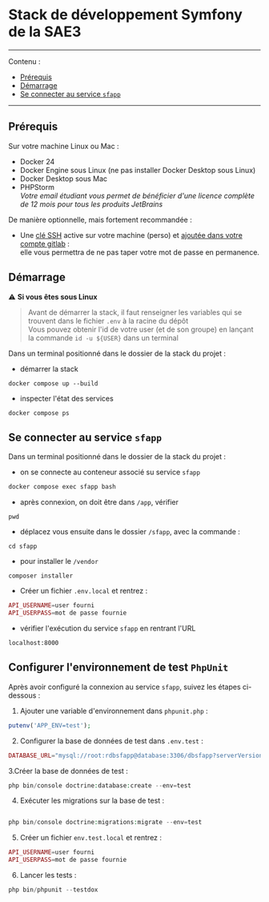 <h1>Stack de développement Symfony de la SAE3</h1>

--- 
Contenu : 
- [Prérequis](#prérequis)
- [Démarrage](#démarrage)
- [Se connecter au service `sfapp`](#se-connecter-au-service-sfapp)

--- 

## Prérequis

Sur votre machine Linux ou Mac :

- Docker 24 
- Docker Engine sous Linux (ne pas installer Docker Desktop sous Linux)
- Docker Desktop sous Mac
- PHPStorm  
  _Votre email étudiant vous permet de bénéficier d'une licence complète de 12 mois pour tous les produits JetBrains_  

De manière optionnelle, mais fortement recommandée :

- Une [clé SSH](https://forge.iut-larochelle.fr/help/ssh/index#generate-an-ssh-key-pair) active sur votre machine
  (perso) et [ajoutée dans votre compte gitlab](https://forge.iut-larochelle.fr/help/ssh/index#add-an-ssh-key-to-your-gitlab-account) :  
  elle vous permettra de ne pas taper votre mot de passe en permanence.

## Démarrage

⚠️ **Si vous êtes sous Linux**  
> Avant de démarrer la stack, il faut renseigner les variables qui se trouvent dans le fichier `.env` à la racine du dépôt     
> Vous pouvez obtenir l'id de votre user (et de son groupe) en lançant la commande `id -u ${USER}` dans un terminal

Dans un terminal positionné dans le dossier de la stack du projet : 

- démarrer la stack    
```
docker compose up --build
```

- inspecter l'état des services 
```
docker compose ps
```

## Se connecter au service `sfapp`

Dans un terminal positionné dans le dossier de la stack du projet : 
 
 - on se connecte au conteneur associé su service `sfapp` 
```bash
docker compose exec sfapp bash
```
- après connexion, on doit être dans `/app`, vérifier 
```
pwd 
```
- déplacez vous ensuite dans le dossier `/sfapp`, avec la commande :
```
cd sfapp 
```

- pour installer le `/vendor` 
```
composer installer
``` 

- Créer un fichier `.env.local` et rentrez : 
```php
API_USERNAME=user fourni
API_USERPASS=mot de passe fournie
```

- vérifier l'exécution du service `sfapp` en rentrant l'URL
```
localhost:8000
```

## Configurer l'environnement de test `PhpUnit`

Après avoir configuré la connexion au service `sfapp`, suivez les étapes ci-dessous :

1. Ajouter une variable d'environnement dans `phpunit.php` :
```php
putenv('APP_ENV=test'); 
```

2.	Configurer la base de données de test dans `.env.test` :
```php
DATABASE_URL="mysql://root:rdbsfapp@database:3306/dbsfapp?serverVersion=10.10.2-MariaDB&charset=utf8mb4"
```

3.Créer la base de données de test :
```php
php bin/console doctrine:database:create --env=test
```

4.	Exécuter les migrations sur la base de test :
```php

php bin/console doctrine:migrations:migrate --env=test
```

5. Créer un fichier `env.test.local` et rentrez : 
```php
API_USERNAME=user fourni
API_USERPASS=mot de passe fournie
```

6.	Lancer les tests :
```php
php bin/phpunit --testdox
```



